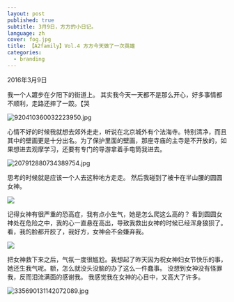 ```yaml
---
layout: post
published: true
subtitle: 3月9日，方方的小日记。
language: zh
cover: fog.jpg
title: 【A2family】Vol.4 方方今天做了一次英雄
categories:
  - branding
---
```

2016年3月9日

我一个人踱步在夕阳下的街道上。
其实我今天一天都不是那么开心，好多事情都不顺利，走路还摔了一跤。【哭

![920410360032223950.jpg]({{site.baseurl}}/image/920410360032223950.jpg)


心情不好的时候我就想去郊外走走，听说在北京城外有个法海寺。特别清净，而且其中的壁画更是十分出名。为了保护里面的壁画，那座寺庙的主寺是不开放的，如果想进去观摩学习，还要有专门的导游拿着手电筒我进去。

![207912880734389754.jpg]({{site.baseurl}}/image/207912880734389754.jpg)

思考的时候就是应该一个人去这种地方走走。
然后我碰到了被卡在半山腰的圆圆女神。

![]({{site.baseurl}}/image/508168197997501768.jpg)


记得女神有很严重的恐高症，我有点小生气，她是怎么爬这么高的？
看到圆圆女神处在危险之中，我的心一直悬在高出，导致我救出女神的时候已经浑身狼狈了。
看，我的脸都开胶了，我好方，女神会不会嫌弃我。

![]({{site.baseurl}}/image/829464713802530787.jpg)

把女神救下来之后，气氛一度很尴尬。我想起了昨天因为祝女神妇女节快乐的事，她还生我气呢。额，怎么就没头没脑的办了这么一件蠢事。
没想到女神没有怪罪我，反而泪流满面的感谢我。
我感觉我在女神的心目中，又高大了许多。

![335690131142072089.jpg]({{site.baseurl}}/image/335690131142072089.jpg)
